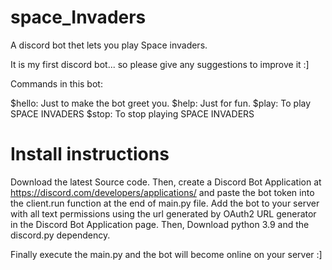 # space_Invaders
A discord bot thet lets you play Space invaders.

It is my first discord bot... so please give any suggestions to improve it :]

Commands in this bot:

$hello: Just to make the bot greet you.
$help: Just for fun.
$play: To play SPACE INVADERS
$stop: To stop playing SPACE INVADERS

# Install instructions
Download the latest Source code.
Then, create a Discord Bot Application at https://discord.com/developers/applications/ and paste the bot token into the client.run function at the end of main.py file.
Add the bot to your server with all text permissions using the url generated by OAuth2 URL generator in the Discord Bot Application page.
Then, Download python 3.9 and the discord.py dependency. 

Finally execute the main.py and the bot will become online on your server :]
